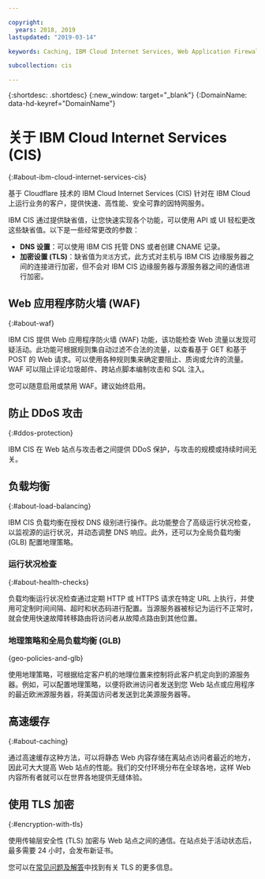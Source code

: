 ```yaml
---

copyright:
  years: 2018, 2019
lastupdated: "2019-03-14"

keywords: Caching, IBM Cloud Internet Services, Web Application Firewall

subcollection: cis

---
```



{:shortdesc: .shortdesc}
{:new_window: target="_blank"}
{:DomainName: data-hd-keyref="DomainName"} 

# 关于 IBM Cloud Internet Services (CIS)
{:#about-ibm-cloud-internet-services-cis}

基于 Cloudflare 技术的 IBM Cloud Internet Services (CIS) 针对在 IBM Cloud 上运行业务的客户，提供快速、高性能、安全可靠的因特网服务。   

IBM CIS 通过提供缺省值，让您快速实现各个功能，可以使用 API 或 UI 轻松更改这些缺省值。以下是一些经常更改的参数：

 * **DNS 设置**：可以使用 IBM CIS 托管 DNS 或者创建 CNAME 记录。
 * **加密设置 (TLS)**：缺省值为`灵活`方式，此方式对主机与 IBM CIS 边缘服务器之间的连接进行加密，但不会对 IBM CIS 边缘服务器与源服务器之间的通信进行加密。

## Web 应用程序防火墙 (WAF)
{:#about-waf}

IBM CIS 提供 Web 应用程序防火墙 (WAF) 功能，该功能检查 Web 流量以发现可疑活动。此功能可根据规则集自动过滤不合法的流量，以查看基于 GET 和基于 POST 的 Web 请求。可以使用各种规则集来确定要阻止、质询或允许的流量。WAF 可以阻止评论垃圾邮件、跨站点脚本编制攻击和 SQL 注入。

您可以随意启用或禁用 WAF。建议始终启用。

## 防止 DDoS 攻击
{:#ddos-protection}

IBM CIS 在 Web 站点与攻击者之间提供 DDoS 保护，与攻击的规模或持续时间无关。

## 负载均衡
{:#about-load-balancing}

IBM CIS 负载均衡在授权 DNS 级别进行操作。此功能整合了高级运行状况检查，以监视源的运行状况，并动态调整 DNS 响应。此外，还可以为全局负载均衡 (GLB) 配置地理策略。

### 运行状况检查
{:#about-health-checks}

负载均衡运行状况检查通过定期 HTTP 或 HTTPS 请求在特定 URL 上执行，并使用可定制时间间隔、超时和状态码进行配置。当源服务器被标记为运行不正常时，就会使用快速故障转移路由将访问者从故障点路由到其他位置。
 
### 地理策略和全局负载均衡 (GLB)
{geo-policies-and-glb}

使用地理策略，可根据给定客户机的地理位置来控制将此客户机定向到的源服务器。例如，可以配置地理策略，以便将欧洲访问者发送到您 Web 站点或应用程序的最近欧洲源服务器，将美国访问者发送到北美源服务器等。

## 高速缓存
{:#about-caching}

通过高速缓存这种方法，可以将静态 Web 内容存储在离站点访问者最近的地方，因此可大大提高 Web 站点的性能。我们的交付环境分布在全球各地，这样 Web 内容所有者就可以在世界各地提供无缝体验。  
 
## 使用 TLS 加密
{:#encryption-with-tls}

使用传输层安全性 (TLS) 加密与 Web 站点之间的通信。在站点处于活动状态后，最多需要 24 小时，会发布新证书。

您可以在[常见问题及解答](/docs/infrastructure/cis?topic=cis-faq)中找到有关 TLS 的更多信息。
